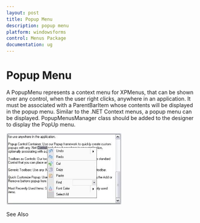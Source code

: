 ```yaml
---
layout: post
title: Popup Menu
description: popup menu
platform: windowsforms
control: Menus Package 
documentation: ug
---
```

# Popup Menu


A PopupMenu represents a context menu for XPMenus, that can be shown over any control, when the user right clicks, anywhere in an application. It must be associated with a ParentBarItem whose contents will be displayed in the popup menu. Similar to the .NET Context menus, a popup menu can be displayed. PopupMenusManager class should be added to the designer to display the PopUp menu.

![](Overview_images/Overview_img128.jpeg) 



See Also